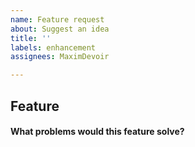 ```yaml
---
name: Feature request
about: Suggest an idea
title: ''
labels: enhancement
assignees: MaximDevoir

---
```


## Feature

<!-- Describe the feature -->

#### What problems would this feature solve?

<!-- Fill this out -->

<!-- Add any other context or screenshots about the feature request here. -->
